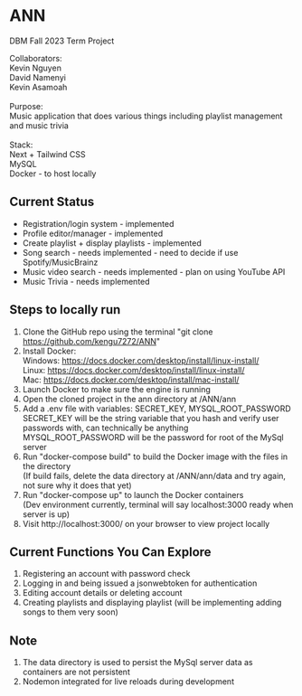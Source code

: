# ANN
DBM Fall 2023 Term Project

Collaborators:<br>
Kevin Nguyen<br>
David Namenyi<br>
Kevin Asamoah<br>
<br>
Purpose:<br>
Music application that does various things including playlist management and music trivia<br>
<br>
Stack:<br>
Next + Tailwind CSS<br>
MySQL<br>
Docker - to host locally

## Current Status
- Registration/login system - implemented
- Profile editor/manager  - implemented
- Create playlist + display playlists - implemented
- Song search - needs implemented - need to decide if use Spotify/MusicBrainz
- Music video search - needs implemented - plan on using YouTube API
- Music Trivia - needs implemented

## Steps to locally run
1. Clone the GitHub repo using the terminal "git clone https://github.com/kengu7272/ANN"
2. Install Docker:<br>
Windows: https://docs.docker.com/desktop/install/linux-install/<br>
Linux: https://docs.docker.com/desktop/install/linux-install/<br>
Mac: https://docs.docker.com/desktop/install/mac-install/
3. Launch Docker to make sure the engine is running
4. Open the cloned project in the ann directory at /ANN/ann
4. Add a .env file with variables: SECRET_KEY, MYSQL_ROOT_PASSWORD<br>
SECRET_KEY will be the string variable that you hash and verify user passwords with, can technically be anything<br>
MYSQL_ROOT_PASSWORD will be the password for root of the MySql server
5. Run "docker-compose build" to build the Docker image with the files in the directory<br>
(If build fails, delete the data directory at /ANN/ann/data and try again, not sure why it does that yet)
6. Run "docker-compose up" to launch the Docker containers<br>
(Dev environment currently, terminal will say localhost:3000 ready when server is up)
7. Visit http://localhost:3000/ on your browser to view project locally

## Current Functions You Can Explore
1. Registering an account with password check
2. Logging in and being issued a jsonwebtoken for authentication
3. Editing account details or deleting account
4. Creating playlists and displaying playlist (will be implementing adding songs to them very soon)

## Note
1. The data directory is used to persist the MySql server data as containers are not persistent
2. Nodemon integrated for live reloads during development

